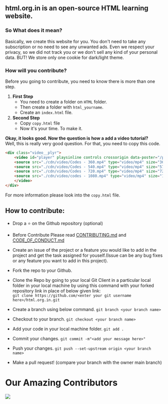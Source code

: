## html.org.in is an open-source HTML learning website.
### So What does it mean?
Basically, we create this website for you. You don't need to take any subscription or no need to see any unwanted ads. Even we respect your privacy, so we did not track you or we don't sell any kind of your personal data. BUT! We store only one cookie for dark/light theme.

### How will you contribute?
Before you going to contribute, you need to know there is more than one step.
1. **First Step** 
    - You need to create a folder on `HTML` folder.
     - Then create a folder with `html_yourname`.
     - Create an `index.html` file.
2. **Second Step**
    - Copy `copy.html` file
    - Now it's your time. To make it.
  
**Okay, it looks good. Now the question is how a add a video tutorial?** <br>
Well, this is really very good question. For that, you need to copy this code.

```html
<div class="video__plyr">
    <video id="player" playsinline controls crossorigin data-poster="/path/to/poster.jpg">
    <source src="./cdn/video/Codes - 360.mp4" type="video/mp4" size="360" />
    <source src="./cdn/video/Codes - 540.mp4" type="video/mp4" size="576" />
    <source src="./cdn/video/Codes - 720.mp4" type="video/mp4" size="720" />
    <source src="./cdn/video/codes - 1080.mp4" type="video/mp4" size="1080" />
    </video>
</div>
```

For more information please look into the `copy.html` file.


## How to contribute:

- Drop a :star: on the Github repository (optional)<br/>

- Before Contribute Please read [CONTRIBUTING.md](https://github.com/Diptenusarkar/html.org.in/blob/master/CONTRIBUTING.md) and [CODE_OF_CONDUCT.md](https://github.com/Diptenusarkar/html.org.in/blob/master/CODE_OF_CONDUCT.md)

- Create an issue of the project or a feature you would like to add in the project and get the task assigned for youself.(Issue can be any bug fixes or any feature you want to add in this project).

- Fork the repo to your Github.<br/>

- Clone the Repo by going to your local Git Client in a particular local folder in your local machine by using this command with your forked repository link in place of below given link: <br/>
  `git clone https://github.com/<enter your git username here>/html.org.in.git`
- Create a branch using below command.
  `git branch <your branch name>`
- Checkout to your branch.
  `git checkout <your branch name>`
- Add your code in your local machine folder.
  `git add . `
- Commit your changes.
  `git commit -m"<add your message here>"`
- Push your changes.
  `git push --set-upstream origin <your branch name>`

- Make a pull request! (compare your branch with the owner main branch)

# Our Amazing Contributors


<a href="https://github.com/Diptenusarkar/html.org.in/graphs/contributors">
  <img src="https://contrib.rocks/image?repo=Diptenusarkar/html.org.in&&max=817" />
</a>
